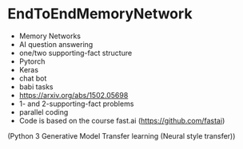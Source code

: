 # EndToEndMemoryNetwork
- Memory Networks
- AI question answering
- one/two supporting-fact structure
- Pytorch
- Keras
- chat bot
- babi tasks
- https://arxiv.org/abs/1502.05698
- 1- and 2-supporting-fact problems
- parallel coding
- Code is based on the course fast.ai (https://github.com/fastai)

(Python 3
Generative Model
Transfer learning (Neural style transfer))
